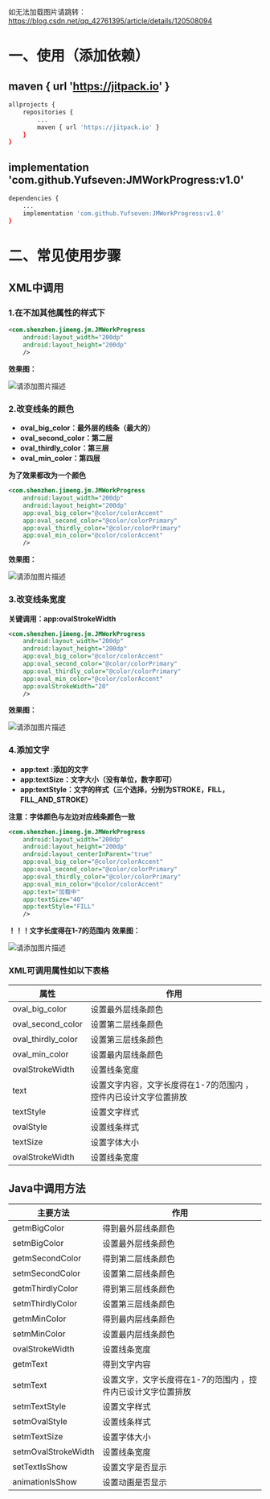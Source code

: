 如无法加载图片请跳转：https://blog.csdn.net/qq_42761395/article/details/120508094

# 一、使用（添加依赖）
##  **maven { url 'https://jitpack.io' }**
```bash
allprojects {
    repositories {
        ...
        maven { url 'https://jitpack.io' }
    }
}
```
##  implementation 'com.github.Yufseven:JMWorkProgress:v1.0'

```bash
dependencies {
    ...
    implementation 'com.github.Yufseven:JMWorkProgress:v1.0'
}
```



# 二、常见使用步骤
## XML中调用
### 1.在不加其他属性的样式下
```xml
<com.shenzhen.jimeng.jm.JMWorkProgress
    android:layout_width="200dp"
    android:layout_height="200dp"
    />
```
**效果图：**

![请添加图片描述](https://img-blog.csdnimg.cn/b696a35baa234e18a78e7b91da810f6f.gif)
### 2.改变线条的颜色
- **oval_big_color：最外层的线条（最大的）**
- **oval_second_color：第二层**
- **oval_thirdly_color：第三层**
- **oval_min_color：第四层**

**为了效果都改为一个颜色**

```xml
<com.shenzhen.jimeng.jm.JMWorkProgress
    android:layout_width="200dp"
    android:layout_height="200dp"
    app:oval_big_color="@color/colorAccent"
    app:oval_second_color="@color/colorPrimary"
    app:oval_thirdly_color="@color/colorPrimary"
    app:oval_min_color="@color/colorAccent"
    />
```
**效果图：**

![请添加图片描述](https://img-blog.csdnimg.cn/b0dba78fd6f34e259d030517a689ec0a.gif)
### 3.改变线条宽度
 **关键调用：app:ovalStrokeWidth**
 

```xml
<com.shenzhen.jimeng.jm.JMWorkProgress
    android:layout_width="200dp"
    android:layout_height="200dp"
    app:oval_big_color="@color/colorAccent"
    app:oval_second_color="@color/colorPrimary"
    app:oval_thirdly_color="@color/colorPrimary"
    app:oval_min_color="@color/colorAccent"
    app:ovalStrokeWidth="20"
    />
```
**效果图：**

![请添加图片描述](https://img-blog.csdnimg.cn/ba24a9c9f0ae433b820bfe1387e8238b.gif)
### 4.添加文字
- **app:text :添加的文字**
-  **app:textSize：文字大小（没有单位，数字即可）**
-  **app:textStyle：文字的样式（三个选择，分别为STROKE，FILL，FILL_AND_STROKE）**

**注意：字体颜色与左边对应线条颜色一致**

```xml
<com.shenzhen.jimeng.jm.JMWorkProgress
    android:layout_width="200dp"
    android:layout_height="200dp"
    android:layout_centerInParent="true"
    app:oval_big_color="@color/colorAccent"
    app:oval_second_color="@color/colorPrimary"
    app:oval_thirdly_color="@color/colorPrimary"
    app:oval_min_color="@color/colorAccent"
    app:text="加载中"
    app:textSize="40"
    app:textStyle="FILL"
    />
```
**！！！文字长度得在1-7的范围内**
**效果图：**

![请添加图片描述](https://img-blog.csdnimg.cn/a3c9ffde5bf5425884930554905f93ea.gif)
### XML可调用属性如以下表格
| 属性 |作用 |
|--|--|
| oval_big_color |设置最外层线条颜色 |
|oval_second_color |设置第二层线条颜色  |
| oval_thirdly_color | 设置第三层线条颜色 |
| oval_min_color |设置最内层线条颜色  |
|ovalStrokeWidth  |  设置线条宽度|
|text |设置文字内容，文字长度得在1-7的范围内 ，控件内已设计文字位置排放 |
|textStyle | 设置文字样式 |
|ovalStyle| 设置线条样式 |
|textSize | 设置字体大小 |
|ovalStrokeWidth |设置线条宽度  |

## Java中调用方法
| 主要方法 |作用 |
|--|--|
|getmBigColor |得到最外层线条颜色 |
|setmBigColor |设置最外层线条颜色 |
|getmSecondColor |得到第二层线条颜色  |
|setmSecondColor |设置第二层线条颜色  |
| getmThirdlyColor | 得到第三层线条颜色 |
| setmThirdlyColor | 设置第三层线条颜色 |
| getmMinColor |得到最内层线条颜色  |
| setmMinColor |设置最内层线条颜色  |
|ovalStrokeWidth  |  设置线条宽度|
|getmText |得到文字内容 |
|setmText |设置文字，文字长度得在1-7的范围内 ，控件内已设计文字位置排放 |
|setmTextStyle | 设置文字样式 |
|setmOvalStyle| 设置线条样式 |
|setmTextSize | 设置字体大小 |
|setmOvalStrokeWidth |设置线条宽度  |
|setTextIsShow |设置文字是否显示  |
|animationIsShow|设置动画是否显示  |
